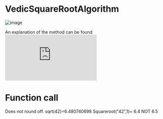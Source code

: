# VedicSquareRootAlgorithm

![image](https://user-images.githubusercontent.com/65414576/156592565-bb02d6cb-f494-4efd-bf83-ce9aae7acd3d.png)

An explanation of the method can be found ![here](https://xlinux.nist.gov/dads/HTML/squareRoot.html)

# Function call #

Does not round off.
sqrt(42)=6.480740698
Squareroot("42",1)= 6.4 NOT 6.5
